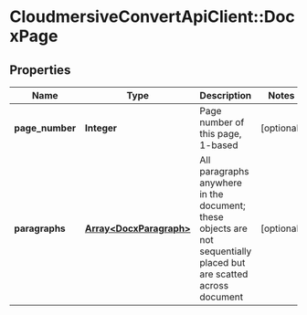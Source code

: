 # CloudmersiveConvertApiClient::DocxPage

## Properties
Name | Type | Description | Notes
------------ | ------------- | ------------- | -------------
**page_number** | **Integer** | Page number of this page, 1-based | [optional] 
**paragraphs** | [**Array&lt;DocxParagraph&gt;**](DocxParagraph.md) | All paragraphs anywhere in the document; these objects are not sequentially placed but are scatted across document | [optional] 


